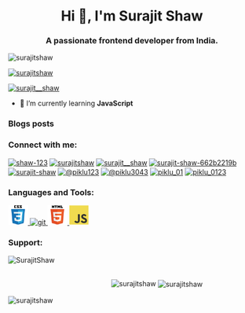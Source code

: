 <h1 align="center">Hi 👋, I'm Surajit Shaw</h1>
<h3 align="center">A passionate frontend developer from India.</h3>

<p align="left"> <img src="https://komarev.com/ghpvc/?username=surajitshaw&label=Profile%20views&color=0e75b6&style=flat" alt="surajitshaw" /> </p>

<p align="left"> <a href="https://github.com/ryo-ma/github-profile-trophy"><img src="https://github-profile-trophy.vercel.app/?username=surajitshaw" alt="surajitshaw" /></a> </p>

<p align="left"> <a href="https://twitter.com/surajit__shaw" target="blank"><img src="https://img.shields.io/twitter/follow/surajit__shaw?logo=twitter&style=for-the-badge" alt="surajit__shaw" /></a> </p>

- 🌱 I’m currently learning **JavaScript**

### Blogs posts
<!-- BLOG-POST-LIST:START -->
<!-- BLOG-POST-LIST:END -->

<h3 align="left">Connect with me:</h3>
<p align="left">
<a href="https://codepen.io/shaw-123" target="blank"><img align="center" src="https://raw.githubusercontent.com/rahuldkjain/github-profile-readme-generator/master/src/images/icons/Social/codepen.svg" alt="shaw-123" height="30" width="40" /></a>
<a href="https://dev.to/surajitshaw" target="blank"><img align="center" src="https://raw.githubusercontent.com/rahuldkjain/github-profile-readme-generator/master/src/images/icons/Social/devto.svg" alt="surajitshaw" height="30" width="40" /></a>
<a href="https://twitter.com/surajit__shaw" target="blank"><img align="center" src="https://raw.githubusercontent.com/rahuldkjain/github-profile-readme-generator/master/src/images/icons/Social/twitter.svg" alt="surajit__shaw" height="30" width="40" /></a>
<a href="https://linkedin.com/in/surajit-shaw-662b2219b" target="blank"><img align="center" src="https://raw.githubusercontent.com/rahuldkjain/github-profile-readme-generator/master/src/images/icons/Social/linked-in-alt.svg" alt="surajit-shaw-662b2219b" height="30" width="40" /></a>
<a href="https://stackoverflow.com/users/surajit-shaw" target="blank"><img align="center" src="https://raw.githubusercontent.com/rahuldkjain/github-profile-readme-generator/master/src/images/icons/Social/stack-overflow.svg" alt="surajit-shaw" height="30" width="40" /></a>
<a href="https://hashnode.com/@piklu123" target="blank"><img align="center" src="https://raw.githubusercontent.com/rahuldkjain/github-profile-readme-generator/master/src/images/icons/Social/hashnode.svg" alt="@piklu123" height="30" width="40" /></a>
<a href="https://medium.com/@piklu3043" target="blank"><img align="center" src="https://raw.githubusercontent.com/rahuldkjain/github-profile-readme-generator/master/src/images/icons/Social/medium.svg" alt="@piklu3043" height="30" width="40" /></a>
<a href="https://www.codechef.com/users/piklu_01" target="blank"><img align="center" src="https://cdn.jsdelivr.net/npm/simple-icons@3.1.0/icons/codechef.svg" alt="piklu_01" height="30" width="40" /></a>
<a href="https://www.leetcode.com/piklu_0123" target="blank"><img align="center" src="https://raw.githubusercontent.com/rahuldkjain/github-profile-readme-generator/master/src/images/icons/Social/leet-code.svg" alt="piklu_0123" height="30" width="40" /></a>
</p>

<h3 align="left">Languages and Tools:</h3>
<p align="left"> <a href="https://www.w3schools.com/css/" target="_blank" rel="noreferrer"> <img src="https://raw.githubusercontent.com/devicons/devicon/master/icons/css3/css3-original-wordmark.svg" alt="css3" width="40" height="40"/> </a> <a href="https://git-scm.com/" target="_blank" rel="noreferrer"> <img src="https://www.vectorlogo.zone/logos/git-scm/git-scm-icon.svg" alt="git" width="40" height="40"/> </a> <a href="https://www.w3.org/html/" target="_blank" rel="noreferrer"> <img src="https://raw.githubusercontent.com/devicons/devicon/master/icons/html5/html5-original-wordmark.svg" alt="html5" width="40" height="40"/> </a> <a href="https://developer.mozilla.org/en-US/docs/Web/JavaScript" target="_blank" rel="noreferrer"> <img src="https://raw.githubusercontent.com/devicons/devicon/master/icons/javascript/javascript-original.svg" alt="javascript" width="40" height="40"/> </a> </p>

<h3 align="left">Support:</h3>
<p><a href="https://www.buymeacoffee.com/SurajitShaw"> <img align="left" src="https://cdn.buymeacoffee.com/buttons/v2/default-yellow.png" height="50" width="210" alt="SurajitShaw" /></a></p><br><br>

<p><img align="left" src="https://github-readme-stats.vercel.app/api/top-langs?username=surajitshaw&show_icons=true&locale=en&layout=compact" alt="surajitshaw" /></p>

<p>&nbsp;<img align="center" src="https://github-readme-stats.vercel.app/api?username=surajitshaw&show_icons=true&locale=en" alt="surajitshaw" /></p>

<p><img align="center" src="https://github-readme-streak-stats.herokuapp.com/?user=surajitshaw&" alt="surajitshaw" /></p>
